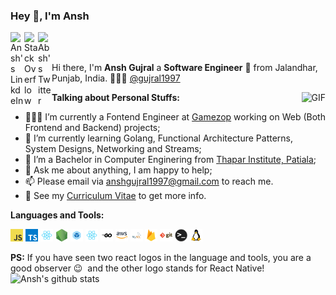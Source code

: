 ### Hey 👋, I'm Ansh

<a href="https://www.linkedin.com/in/gujral1997/">
  <img align="left" alt="Ansh's LinkdeIn" width="22px" src="https://cdn.jsdelivr.net/npm/simple-icons@v3/icons/linkedin.svg" />
</a>
<a href="https://stackoverflow.com/users/9783550/ansh-gujral">
  <img align="left" alt="Stack Overflow" width="22px" src="https://cdn.sstatic.net/Sites/stackoverflow/company/Img/logos/so/so-icon.svg?v=f13ebeedfa9e" />
</a>
<a href="https://twitter.com/gujral1997">
  <img align="left" alt="Absh's Twitter" width="22px" src="https://image.flaticon.com/icons/svg/889/889147.svg" />
</a>

<br />
<br />

Hi there, I'm **Ansh Gujral** a **Software Engineer** 🚀  from Jalandhar, Punjab, India. 🙍🏽‍♂️ [@gujral1997](https://github.com/gujral1997)

  <img align="right" alt="GIF" src="https://lh3.googleusercontent.com/proxy/eMHREGNvPeqNpGpZUmy_aI6vZwisIY545pq4Mv8w2UdMlBfGYBkEjtuQy74mb-Isev-4K_UNQ6kVIQ" />

**Talking about Personal Stuffs:**

- 👨🏽‍💻 I’m currently a Fontend Engineer at [Gamezop](http://gamezop.com/) working on Web (Both Frontend and Backend) projects;
- 🌱 I’m currently learning Golang, Functional Architecture Patterns, System Designs, Networking and Streams; 
- 💼 I’m a Bachelor in Computer Enginering from [Thapar Institute, Patiala](http://www.thapar.edu/);
- 💬 Ask me about anything, I am happy to help;
- 📫 Please email via anshgujral1997@gmail.com to reach me.
- 📝 See my [Curriculum Vitae](https://drive.google.com/file/d/1xZEeekt829Awx0GCyd5ruTDjcD206MPU/view?usp=sharing) to get more info.


**Languages and Tools:**  

<code><img height="20" src="https://raw.githubusercontent.com/github/explore/80688e429a7d4ef2fca1e82350fe8e3517d3494d/topics/javascript/javascript.png"></code>
<code><img height="20" src="https://raw.githubusercontent.com/github/explore/80688e429a7d4ef2fca1e82350fe8e3517d3494d/topics/typescript/typescript.png"></code>
<code><img height="20" src="https://raw.githubusercontent.com/github/explore/80688e429a7d4ef2fca1e82350fe8e3517d3494d/topics/react/react.png"></code>
<code><img height="20" src="https://raw.githubusercontent.com/github/explore/80688e429a7d4ef2fca1e82350fe8e3517d3494d/topics/nodejs/nodejs.png"></code>
<code><img height="20" src="https://raw.githubusercontent.com/github/explore/80688e429a7d4ef2fca1e82350fe8e3517d3494d/topics/webpack/webpack.png"></code>
<code><img height="20" src="https://raw.githubusercontent.com/github/explore/80688e429a7d4ef2fca1e82350fe8e3517d3494d/topics/react-native/react-native.png"></code>
<code><img height="20" src="https://raw.githubusercontent.com/github/explore/80688e429a7d4ef2fca1e82350fe8e3517d3494d/topics/go/go.png"></code>
<code><img height="20" src="https://raw.githubusercontent.com/github/explore/80688e429a7d4ef2fca1e82350fe8e3517d3494d/topics/aws/aws.png"></code>
<code><img height="20" src="https://raw.githubusercontent.com/github/explore/80688e429a7d4ef2fca1e82350fe8e3517d3494d/topics/mysql/mysql.png"></code>
<code><img height="20" src="https://raw.githubusercontent.com/github/explore/80688e429a7d4ef2fca1e82350fe8e3517d3494d/topics/firebase/firebase.png"></code>
<code><img height="20" src="https://raw.githubusercontent.com/github/explore/80688e429a7d4ef2fca1e82350fe8e3517d3494d/topics/git/git.png"></code>
<code><img height="20" src="https://raw.githubusercontent.com/github/explore/80688e429a7d4ef2fca1e82350fe8e3517d3494d/topics/terminal/terminal.png"></code>
<code><img height="20" src="https://raw.githubusercontent.com/github/explore/80688e429a7d4ef2fca1e82350fe8e3517d3494d/topics/linux/linux.png"></code>

**PS:** If you have seen two react logos in the language and tools, you are a good observer 😉&nbsp; and the other logo stands for React Native! <br/>
![Ansh's github stats](https://github-readme-stats.vercel.app/api?username=gujral1997&show_icons=true&hide_border=true)

